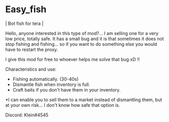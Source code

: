 # Easy_fish
| Bot fish for tera |


Hello, anyone interested in this type of mod?...
I am selling one for a very low price, totally safe.
It has a small bug and it is that sometimes it does not stop fishing and fishing... so if you want to do something else you would have to restart the proxy.

I give this mod for free to whoever helps me solve that bug xD !!

Characteristics and use:
* Fishing automatically. (30-40s)
* Dismantle fish when inventory is full.
* Craft baits if you don't have them in your inventory.

*I can enable you to sell them to a market instead of dismantling them, but at your own risk... I don't know how safe that option is.


Discord: Klein#4545
